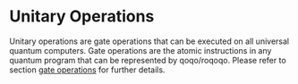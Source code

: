 # Unitary Operations

Unitary operations are gate operations that can be executed on all universal quantum computers. Gate operations are the atomic instructions in any quantum program that can be represented by qoqo/roqoqo. Please refer to section [gate operations](../gate_operations/intro.md) for further details.